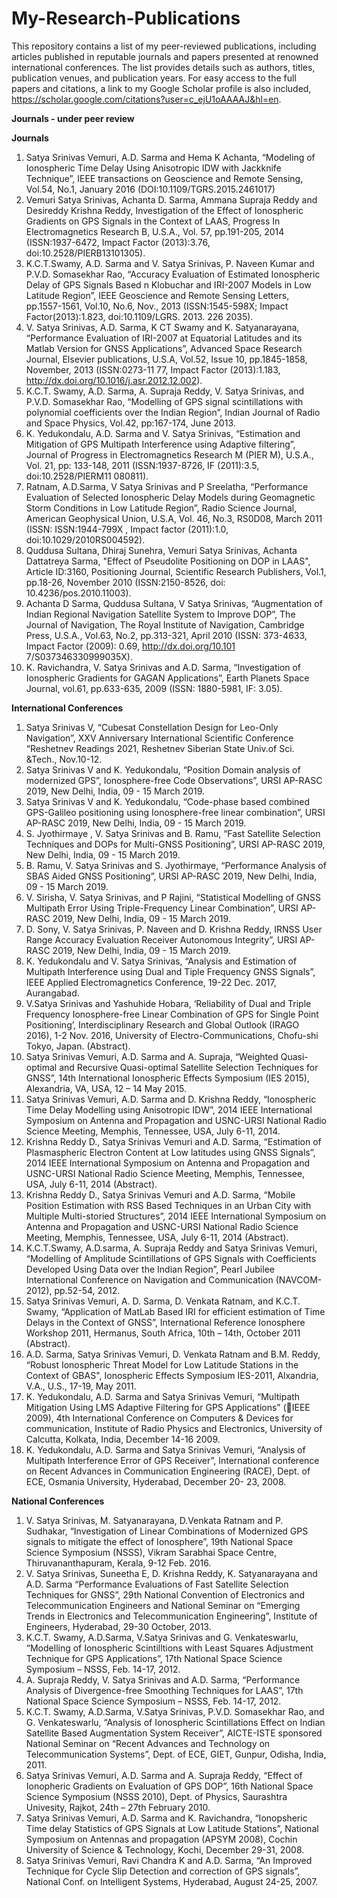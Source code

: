 # My-Research-Publications

This repository contains a list of my peer-reviewed publications, including articles published in reputable journals and papers presented at renowned international conferences. The list provides details such as authors, titles, publication venues, and publication years. For easy access to the full papers and citations, a link to my Google Scholar profile is also included, https://scholar.google.com/citations?user=c_ejU1oAAAAJ&hl=en.

**Journals - under peer review** 


**Journals**
1.	Satya Srinivas Vemuri, A.D. Sarma and Hema K Achanta, “Modeling of Ionospheric Time Delay Using Anisotropic IDW with Jackknife Technique”, IEEE transactions on Geoscience and Remote Sensing, Vol.54, No.1, January 2016 (DOI:10.1109/TGRS.2015.2461017)
2.	Vemuri Satya Srinivas, Achanta D. Sarma, Ammana Supraja Reddy and Desireddy Krishna Reddy, Investigation of the Effect of Ionospheric Gradients on GPS Signals in the Context of LAAS, Progress In Electromagnetics Research B, U.S.A., Vol. 57, pp.191-205, 2014 (ISSN:1937-6472, Impact Factor (2013):3.76,  doi:10.2528/PIERB13101305).
3.	K.C.T.Swamy, A.D. Sarma and V. Satya Srinivas, P. Naveen Kumar and P.V.D. Somasekhar Rao, “Accuracy Evaluation of Estimated Ionospheric Delay of GPS Signals Based n Klobuchar and IRI-2007 Models in Low Latitude Region”, IEEE Geoscience and Remote Sensing Letters, pp.1557-1561, Vol.10, No.6, Nov., 2013 (ISSN:1545-598X; Impact Factor(2013):1.823, doi:10.1109/LGRS. 2013. 226 2035).
4.	V. Satya Srinivas, A.D. Sarma, K CT Swamy and K. Satyanarayana, “Performance Evaluation of IRI-2007 at Equatorial Latitudes and its Matlab Version for GNSS Applications”, Advanced Space Research Journal, Elsevier publications, U.S.A, Vol.52, Issue 10, pp.1845-1858, November, 2013 (ISSN:0273-11 77, Impact Factor (2013):1.183, http://dx.doi.org/10.1016/j.asr.2012.12.002).
5.	K.C.T. Swamy, A.D. Sarma, A. Supraja Reddy, V. Satya Srinivas, and P.V.D. Somasekhar Rao, “Modelling of GPS signal scintillations with polynomial coefficients over the Indian Region”, Indian Journal of Radio and Space Physics, Vol.42, pp:167-174, June 2013.
6.	K. Yedukondalu, A.D. Sarma and V. Satya Srinivas, “Estimation and Mitigation of GPS Multipath Interference using Adaptive filtering”, Journal of Progress in Electromagnetics Research M (PIER M), U.S.A., Vol. 21, pp: 133-148, 2011 (ISSN:1937-8726, IF (2011):3.5, doi:10.2528/PIERM11 080811).
7.	Ratnam, A.D.Sarma, V Satya Srinivas and P Sreelatha, “Performance Evaluation of Selected Ionospheric Delay Models during Geomagnetic Storm Conditions in Low Latitude Region”, Radio Science Journal, American  Geophysical Union, U.S.A, Vol. 46, No.3, RS0D08, March 2011 (ISSN: ISSN:1944-799X , Impact factor (2011):1.0, doi:10.1029/2010RS004592). 
8.	Quddusa Sultana, Dhiraj Sunehra, Vemuri Satya Srinivas, Achanta Dattatreya Sarma, "Effect of Pseudolite Positioning on DOP in LAAS", Article ID:3160, Positioning Journal, Scientific Research Publishers, Vol.1, pp.18-26, November 2010 (ISSN:2150-8526, doi: 10.4236/pos.2010.11003).
9.	Achanta D Sarma, Quddusa Sultana, V Satya Srinivas, “Augmentation of Indian Regional Navigation Satellite System to Improve DOP”, The Journal of Navigation, The Royal Institute of Navigation, Cambridge Press, U.S.A., Vol.63, No.2, pp.313-321, April 2010 (ISSN: 373-4633, Impact Factor (2009): 0.69, http://dx.doi.org/10.101 7/S037346330999035X).
10.	K. Ravichandra, V. Satya Srinivas and A.D. Sarma, “Investigation of Ionospheric Gradients for GAGAN Applications”, Earth Planets Space Journal, vol.61, pp.633-635, 2009 (ISSN: 1880-5981, IF: 3.05). 

**International Conferences**
1.	Satya Srinivas V, “Cubesat Constellation Design for Leo-Only Navigation”, ХXV Anniversary International Scientific Conference “Reshetnev Readings 2021, Reshetnev Siberian State Univ.of Sci. &Tech.,  Nov.10-12.
2.	Satya Srinivas V and K. Yedukondalu, “Position Domain analysis of modernized GPS”, Ionosphere-free   Code Observations”, URSI AP-RASC 2019, New Delhi, India, 09 - 15 March 2019.
3.	Satya Srinivas V and K. Yedukondalu, “Code-phase based combined GPS-Galileo positioning using   Ionosphere-free linear combination”, URSI AP-RASC 2019, New Delhi, India, 09 - 15 March 2019.
4.	S. Jyothirmaye , V. Satya Srinivas and B. Ramu, “Fast Satellite Selection Techniques and DOPs for  Multi-GNSS Positioning”, URSI AP-RASC 2019, New Delhi, India, 09 - 15 March 2019.
5.	B. Ramu, V. Satya Srinivas and S. Jyothirmaye, “Performance Analysis of SBAS Aided GNSS Positioning”, URSI AP-RASC 2019, New Delhi, India, 09 - 15 March 2019. 
6.	V. Sirisha, V. Satya Srinivas, and P Rajini, “Statistical Modelling of GNSS Multipath Error Using Triple-Frequency Linear Combination”, URSI AP-RASC 2019, New Delhi, India, 09 - 15 March 2019.
7.	D. Sony, V. Satya Srinivas, P. Naveen and D. Krishna Reddy, IRNSS User Range Accuracy Evaluation Receiver Autonomous Integrity”, URSI AP-RASC 2019, New Delhi, India, 09 - 15 March 2019.
8.	K. Yedukondalu and V. Satya Srinivas, “Analysis and Estimation of Multipath Interference using Dual and Tiple Frequency GNSS Signals”, IEEE Applied Electromagnetics Conference, 19-22 Dec. 2017, Aurangabad.
9.	V.Satya Srinivas and Yashuhide Hobara, ‘Reliability of Dual and Triple Frequency Ionosphere-free Linear Combination of GPS for Single Point Positioning’, Interdisciplinary Research and Global Outlook (IRAGO 2016), 1-2 Nov. 2016, University of Electro-Communications, Chofu-shi Tokyo, Japan. (Abstract).
10.	Satya Srinivas Vemuri, A.D. Sarma and A. Supraja, “Weighted Quasi-optimal and Recursive Quasi-optimal Satellite Selection Techniques for GNSS”, 14th International Ionospheric Effects Symposium (IES 2015), Alexandria, VA, USA, 12 – 14 May 2015.
11.	Satya Srinivas Vemuri, A.D. Sarma and D. Krishna Reddy, “Ionospheric Time Delay Modelling using Anisotropic IDW”, 2014 IEEE International Symposium on Antenna and Propagation and USNC-URSI National Radio Science Meeting, Memphis, Tennessee, USA, July 6-11, 2014.
12.	Krishna Reddy D., Satya Srinivas Vemuri and A.D. Sarma, “Estimation of Plasmaspheric Electron Content at Low latitudes using GNSS Signals”, 2014 IEEE International Symposium on Antenna and Propagation and USNC-URSI National Radio Science Meeting, Memphis, Tennessee, USA, July 6-11, 2014 (Abstract).
13.	Krishna Reddy D., Satya Srinivas Vemuri and A.D. Sarma, “Mobile Position Estimation with RSS Based Techniques in an Urban City with Multiple Multi-storied Structures”, 2014 IEEE International Symposium on Antenna and Propagation and USNC-URSI National Radio Science Meeting, Memphis, Tennessee, USA, July 6-11, 2014 (Abstract).
14.	K.C.T.Swamy, A.D.sarma, A. Supraja Reddy and Satya Srinivas Vemuri, “Modelling of Amplitude Scintillations of GPS Signals with Coefficients Developed Using Data over the Indian Region”, Pearl Jubilee International Conference on Navigation and Communication (NAVCOM-2012), pp.52-54, 2012.
15.	Satya Srinivas Vemuri, A. D. Sarma, D. Venkata Ratnam, and K.C.T. Swamy, “Application of MatLab Based IRI for efficient estimation of Time Delays in the Context of GNSS”, International Reference Ionosphere Workshop 2011, Hermanus, South Africa, 10th – 14th, October 2011 (Abstract). 
16.	A.D. Sarma, Satya Srinivas Vemuri, D. Venkata Ratnam and B.M. Reddy, “Robust Ionospheric Threat Model for Low Latitude Stations in the Context of GBAS", Ionospheric Effects Symposium IES-2011, Alxandria, V.A., U.S., 17-19, May 2011. 
17.	K. Yedukondalu, A.D. Sarma and Satya Srinivas Vemuri, “Multipath Mitigation Using LMS Adaptive Filtering for GPS Applications” (IEEE 2009), 4th International Conference on Computers & Devices for communication, Institute of Radio Physics and Electronics, University of Calcutta, Kolkata, India, December 14-16 2009. 
18.	K. Yedukondalu, A.D. Sarma and Satya Srinivas Vemuri, “Analysis of Multipath Interference Error of GPS Receiver”, International conference on Recent Advances in Communication Engineering (RACE), Dept. of ECE, Osmania University, Hyderabad, December 20- 23, 2008.


**National Conferences**
1.	V. Satya Srinivas, M. Satyanarayana, D.Venkata Ratnam and P. Sudhakar, “Investigation of Linear Combinations of Modernized GPS signals to mitigate the effect of Ionosphere”,  19th  National Space Science Symposium (NSSS), Vikram Sarabhai Space Centre, Thiruvananthapuram, Kerala, 9-12 Feb. 2016. 
2.	V. Satya Srinivas, Suneetha E, D. Krishna Reddy, K. Satyanarayana and A.D. Sarma “Performance 
Evaluations of Fast Satellite Selection Techniques for GNSS”, 29th National Convention of Electronics and Telecommunication   Engineers and National Seminar on “Emerging Trends in Electronics and Telecommunication Engineering”, Institute of Engineers, Hyderabad, 29-30 October, 2013.
3.	K.C.T. Swamy, A.D.Sarma, V.Satya Srinivas and G. Venkateswarlu, “Modelling of Ionospheric Scintilltions with Least Squares Adjustment Technique for GPS Applications”, 17th National Space Science Symposium – NSSS, Feb. 14-17, 2012.
4.	A. Supraja Reddy, V. Satya Srinivas and A.D. Sarma, “Performance Analysis of Divergence-free Smoothing Techniques for LAAS”, 17th National Space Science Symposium – NSSS, Feb. 14-17, 2012.
5.	K.C.T. Swamy, A.D.Sarma, V.Satya Srinivas, P.V.D. Somasekhar Rao, and G. Venkateswarlu, “Analysis of Ionospheric Scintillations Effect on Indian Satellite Based Augmentation System Receiver”, AICTE-ISTE sponsored National Seminar on “Recent Advances and Technology on Telecommunication Systems”, Dept. of ECE, GIET, Gunpur, Odisha, India, 2011.
6.	Satya Srinivas Vemuri, A.D. Sarma and A. Supraja Reddy, “Effect of Ionopheric Gradients on Evaluation of GPS DOP”, 16th National Space Science Symposium (NSSS 2010), Dept. of Physics, Saurashtra Univesity, Rajkot, 24th – 27th February 2010. 
7.	Satya Srinivas Vemuri, A.D. Sarma and K. Ravichandra, “Ionopsheric Time delay Statistics of GPS Signals at Low Latitude Stations”, National Symposium on Antennas and propagation (APSYM 2008), Cochin University of Science & Technology, Kochi, December 29-31, 2008.
8.	Satya Srinivas Vemuri, Ravi Chandra K and A.D. Sarma, “An Improved Technique for Cycle Slip Detection and correction of GPS signals”, National Conf. on Intelligent Systems, Hyderabad, August 24-25, 2007.
